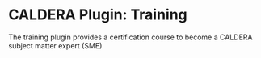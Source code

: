 # CALDERA Plugin: Training

The training plugin provides a certification course to become a CALDERA subject matter expert (SME)